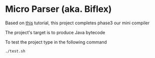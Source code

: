 # Micro Parser (aka. Biflex)

Based on [this](http://www.bowaggoner.com/writeups/jumpstart/flexbison/jumpstart_flexbison.pdf) tutorial, this project completes phase3 our mini compiler

The project's target is to produce Java bytecode

To test the project type in the following command
```
./test.sh
```
